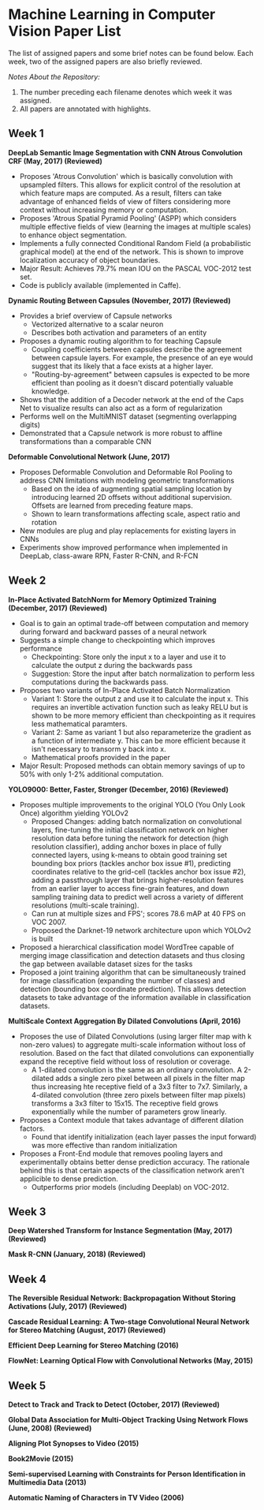 # Machine Learning in Computer Vision Paper List

The list of assigned papers and some brief notes can be found below. Each week, two of the assigned papers are also briefly reviewed.

*Notes About the Repository:*
1. The number preceding each filename denotes which week it was assigned.
2. All papers are annotated with highlights.

## Week 1
**DeepLab Semantic Image Segmentation with CNN Atrous Convolution CRF (May, 2017) (Reviewed)**
- Proposes 'Atrous Convolution' which is basically convolution with upsampled filters. This allows for explicit control of the resolution at which feature maps are computed. As a result, filters can take advantage of enhanced fields of view of filters considering more context without increasing memory or computation.
- Proposes 'Atrous Spatial Pyramid Pooling' (ASPP) which considers multiple effective fields of view (learning the images at multiple scales) to enhance object segmentation.
- Implements a fully connected Conditional Random Field (a probabilistic graphical model) at the end of the network. This is shown to improve localization accuracy of object boundaries.
- Major Result: Achieves 79.7% mean IOU on the PASCAL VOC-2012 test set.
- Code is publicly available (implemented in Caffe).


**Dynamic Routing Between Capsules (November, 2017) (Reviewed)**
- Provides a brief overview of Capsule networks
    - Vectorized alternative to a scalar neuron
    - Describes both activation and parameters of an entity
- Proposes a dynamic routing algorithm to for teaching Capsule
    - Coupling coefficients between capsules describe the agreement between capsule layers. For example, the presence of an eye would suggest that its likely that a face exists at a higher layer.
    - "Routing-by-agreement" between capsules is expected to be more efficient than pooling as it doesn't discard potentially valuable knowledge.
- Shows that the addition of a Decoder network at the end of the Caps Net to visualize results can also act as a form of regularization
- Performs well on the MultiMNIST dataset (segmenting overlapping digits)
- Demonstrated that a Capsule network is more robust to affline transformations than a comparable CNN

**Deformable Convolutional Network (June, 2017)**
- Proposes Deformable Convolution and Deformable RoI Pooling to address CNN limitations with modeling geometric transformations
    - Based on the idea of augmenting spatial sampling location by introducing learned 2D offsets without additional supervision. Offsets are learned from preceding feature maps.
    - Shown to learn transformations affecting scale, aspect ratio and rotation
- New modules are plug and play replacements for existing layers in CNNs
- Experiments show improved performance when implemented in DeepLab, class-aware RPN, Faster R-CNN, and R-FCN

## Week 2
**In-Place Activated BatchNorm for Memory Optimized Training (December, 2017) (Reviewed)**
- Goal is to gain an optimal trade-off between computation and memory during forward and backward passes of a neural network
- Suggests a simple change to checkpointing which improves performance
    - Checkpointing: Store only the input x to a layer and use it to calculate the output z during the backwards pass
    - Suggestion: Store the input after batch normalization to perform less computations during the backwards pass.
- Proposes two variants of In-Place Activated Batch Normalization
    - Variant 1: Store the output z and use it to calculate the input x. This requires an invertible activation function such as leaky RELU but is shown to be more memory efficient than checkpointing as it requires less mathematical paramters.
    - Variant 2: Same as variant 1 but also reparameterize the gradient as a function of intermediate y. This can be more efficient because it isn't necessary to transorm y back into x.
    - Mathematical proofs provided in the paper
- Major Result: Proposed methods can obtain memory savings of up to 50% with only 1-2% additional computation.

**YOLO9000: Better, Faster, Stronger (December, 2016) (Reviewed)**
- Proposes multiple improvements to the original YOLO (You Only Look Once) algorithm yielding YOLOv2
    - Proposed Changes: adding batch normalization on convolutional layers, fine-tuning the initial classification network on higher resolution data before tuning the network for detection (high resolution classifier), adding anchor boxes in place of fully connected layers, using k-means to obtain good training set bounding box priors (tackles anchor box issue #1), predicting coordinates relative to the grid-cell (tackles anchor box issue #2), adding a passthrough layer that brings higher-resolution features from an earlier layer to access fine-grain features, and down sampling training data to predict well across a variety of different resolutions (multi-scale training).
    - Can run at multiple sizes and FPS'; scores 78.6 mAP at 40 FPS on VOC 2007.
    - Proposed the Darknet-19 network architecture upon which YOLOv2 is built
- Proposed a hierarchical classification model WordTree capable of merging image classification and detection datasets and thus closing the gap between available dataset sizes for the tasks
- Proposed a joint training algorithm that can be simultaneously trained for image classification (expanding the number of classes) and detection (bounding box coordinate prediction). This allows detection datasets to take advantage of the information available in classification datasets.


**MultiScale Context Aggregation By Dilated Convolutions (April, 2016)**
- Proposes the use of Dilated Convolutions (using larger filter map with k non-zero values) to aggregate multi-scale information without loss of resolution. Based on the fact that dilated convolutions can exponentially expand the receptive field without loss of resolution or coverage.
    - A 1-dilated convolution is the same as an ordinary convolution. A 2-dilated adds a single zero pixel between all pixels in the filter map thus increasing hte receptive field of a 3x3 filter to 7x7. Similarly, a 4-dilated convolution (three zero pixels between filter map pixels) transforms a 3x3 filter to 15x15. The receptive field grows exponentially while the number of parameters grow linearly.
- Proposes a Context module that takes advantage of different dilation factors.
    - Found that identify initialization (each layer passes the input forward) was more effective than random initialization
- Proposes a Front-End module that removes pooling layers and experimentally obtains better dense prediction accuracy. The rationale behind this is that certain aspects of the classification network aren't applicible to dense prediction.
    - Outperforms prior models (including Deeplab) on VOC-2012.

## Week 3

**Deep Watershed Transform for Instance Segmentation (May, 2017) (Reviewed)**

**Mask R-CNN (January, 2018) (Reviewed)**

## Week 4

**The Reversible Residual Network: Backpropagation Without Storing Activations (July, 2017) (Reviewed)**

**Cascade Residual Learning: A Two-stage Convolutional Neural Network for Stereo Matching (August, 2017) (Reviewed)**

**Efficient Deep Learning for Stereo Matching (2016)**

**FlowNet: Learning Optical Flow with Convolutional Networks (May, 2015)**

## Week 5

**Detect to Track and Track to Detect (October, 2017) (Reviewed)**

**Global Data Association for Multi-Object Tracking Using Network Flows (June, 2008) (Reviewed)**

**Aligning Plot Synopses to Video (2015)**

**Book2Movie (2015)**

**Semi-supervised Learning with Constraints for Person Identification in Multimedia Data (2013)**

**Automatic Naming of Characters in TV Video (2006)**


